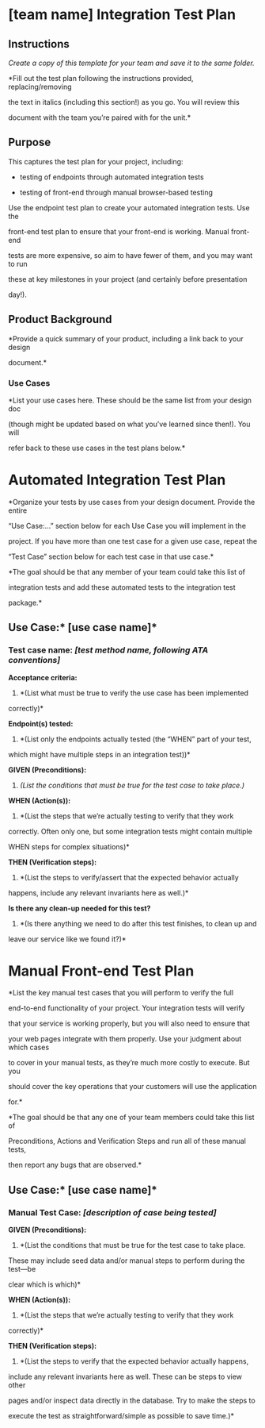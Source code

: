 # [team name] Integration Test Plan

  

## Instructions

  

*Create a copy of this template for your team and save it to the same folder.*

  

*Fill out the test plan following the instructions provided, replacing/removing

the text in italics (including this section!) as you go. You will review this

document with the team you’re paired with for the unit.*

  

## Purpose

  

This captures the test plan for your project, including:

  

* testing of endpoints through automated integration tests

* testing of front-end through manual browser-based testing

  

Use the endpoint test plan to create your automated integration tests. Use the

front-end test plan to ensure that your front-end is working. Manual front-end

tests are more expensive, so aim to have fewer of them, and you may want to run

these at key milestones in your project (and certainly before presentation

day!).

  

## Product Background

  

*Provide a quick summary of your product, including a link back to your design

document.*

  

### Use Cases

  

*List your use cases here. These should be the same list from your design doc

(though might be updated based on what you’ve learned since then!). You will

refer back to these use cases in the test plans below.*

  

# Automated Integration Test Plan

  

*Organize your tests by use cases from your design document. Provide the entire

“Use Case:...” section below for each Use Case you will implement in the

project. If you have more than one test case for a given use case, repeat the

“Test Case” section below for each test case in that use case.*

  

*The goal should be that any member of your team could take this list of

integration tests and add these automated tests to the integration test

package.*

  

## Use Case:* [use case name]*

  

### **Test case name: *[test method name, following ATA conventions]***

  

**Acceptance criteria:**

  

1. *(List what must be true to verify the use case has been implemented

 correctly)*

  

**Endpoint(s) tested:**

  

1. *(List only the endpoints actually tested (the “WHEN” part of your test,

 which might have multiple steps in an integration test))*

  

**GIVEN (Preconditions):**

  

1. *(List the conditions that must be true for the test case to take place.)*

  

**WHEN (Action(s)):**

  

1. *(List the steps that we’re actually testing to verify that they work

 correctly. Often only one, but some integration tests might contain multiple

 WHEN steps for complex situations)*

  

**THEN (Verification steps):**

  

1. *(List the steps to verify/assert that the expected behavior actually

 happens, include any relevant invariants here as well.)*

  

**Is there any clean-up needed for this test?**

  

1. *(Is there anything we need to do after this test finishes, to clean up and

 leave our service like we found it?)*

  

# Manual Front-end Test Plan

  

*List the key manual test cases that you will perform to verify the full

end-to-end functionality of your project. Your integration tests will verify

that your service is working properly, but you will also need to ensure that

your web pages integrate with them properly. Use your judgment about which cases

to cover in your manual tests, as they’re much more costly to execute. But you

should cover the key operations that your customers will use the application

for.*

  

*The goal should be that any one of your team members could take this list of

Preconditions, Actions and Verification Steps and run all of these manual tests,

then report any bugs that are observed.*

  

## Use Case:* [use case name]*

  

### **Manual Test Case: *[description of case being tested]***

  

**GIVEN (Preconditions):**

  

1. *(List the conditions that must be true for the test case to take place.

These may include seed data and/or manual steps to perform during the test—be

clear which is which)*

  

**WHEN (Action(s)):**

  

1. *(List the steps that we’re actually testing to verify that they work

correctly)*

  

**THEN (Verification steps):**

  

1. *(List the steps to verify that the expected behavior actually happens,

include any relevant invariants here as well. These can be steps to view other

pages and/or inspect data directly in the database. Try to make the steps to

execute the test as straightforward/simple as possible to save time.)*